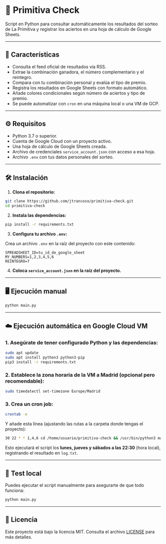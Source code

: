 # 🧮 Primitiva Check

Script en Python para consultar automáticamente los resultados del sorteo de La Primitiva y registrar los aciertos en una hoja de cálculo de Google Sheets.

---

## 🚀 Características

- Consulta el feed oficial de resultados vía RSS.
- Extrae la combinación ganadora, el número complementario y el reintegro.
- Compara con tu combinación personal y evalúa el tipo de premio.
- Registra los resultados en Google Sheets con formato automático.
- Añade colores condicionales según número de aciertos y tipo de premio.
- Se puede automatizar con `cron` en una máquina local o una VM de GCP.

---

## ⚙️ Requisitos

- Python 3.7 o superior.
- Cuenta de Google Cloud con un proyecto activo.
- Una hoja de cálculo de Google Sheets creada.
- Archivo de credenciales `service_account.json` con acceso a esa hoja.
- Archivo `.env` con tus datos personales del sorteo.

---

## 🛠 Instalación

1. **Clona el repositorio:**

```bash
git clone https://github.com/jtrancoso/primitiva-check.git
cd primitiva-check
```

2. **Instala las dependencias:**

```bash
pip install -r requirements.txt
```

3. **Configura tu archivo `.env`:**

Crea un archivo `.env` en la raíz del proyecto con este contenido:

```env
SPREADSHEET_ID=tu_id_de_google_sheet
MY_NUMBERS=1,2,3,4,5,6
REINTEGRO=7
```

4. **Coloca `service_account.json` en la raíz del proyecto.**

---

## 🖥️ Ejecución manual

```bash
python main.py
```

---

## ☁️ Ejecución automática en Google Cloud VM

### 1. Asegúrate de tener configurado Python y las dependencias:

```bash
sudo apt update
sudo apt install python3 python3-pip
pip3 install -r requirements.txt
```

### 2. Establece la zona horaria de la VM a Madrid (opcional pero recomendable):

```bash
sudo timedatectl set-timezone Europe/Madrid
```

### 3. Crea un cron job:

```bash
crontab -e
```

Y añade esta línea (ajustando las rutas a la carpeta donde tengas el proyecto):

```bash
30 22 * * 1,4,6 cd /home/usuario/primitiva-check && /usr/bin/python3 main.py >> log.txt 2>&1
```

Esto ejecutará el script los **lunes, jueves y sábados a las 22:30** (hora local), registrando el resultado en `log.txt`.

---

## 🧪 Test local

Puedes ejecutar el script manualmente para asegurarte de que todo funciona:

```bash
python main.py
```

---

## 🧾 Licencia

Este proyecto está bajo la licencia MIT. Consulta el archivo [LICENSE](LICENSE) para más detalles.
